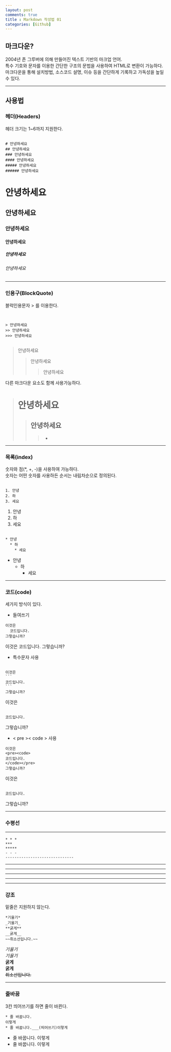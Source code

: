```yaml
---
layout: post
comments: true
title : Markdown 작성법 01
categories: [Github]
---
```


## 마크다운?
2004년 존 그루버에 의해 만들어진 텍스트 기반의 마크업 언어.   
특수 기호와 문자를 이용한 간단한 구조의 문법을 사용하여 HTML로 변환이 가능하다.   
마크다운을 통해 설치방법, 소스코드 설명, 이슈 등을 간단하게 기록하고 가독성을 높일 수 있다.   

------------------------------------
## 사용법

### 헤더(Headers)
헤더 크기는 1~6까지 지원한다.
<pre><code>
# 안녕하세요
## 안녕하세요
### 안녕하세요
#### 안녕하세요
##### 안녕하세요
###### 안녕하세요
</code></pre>
# 안녕하세요
## 안녕하세요
### 안녕하세요
#### 안녕하세요
##### 안녕하세요
###### 안녕하세요

-------------------------------------

### 인용구(BlockQuote)
블럭인용문자 > 를 이용한다.
<pre><code>

> 안녕하세요
>> 안녕하세요
>>> 안녕하세요

</code></pre>

> 안녕하세요
>> 안녕하세요
>>> 안녕하세요

다른 마크다운 요소도 함께 사용가능하다.

> # 안녕하세요
>> ## 안녕하세요
>>> * 

----------------------------------------

### 목록(index)

숫자와 점(*, +, -)을 사용하여 가능하다.   
숫자는 어떤 숫자를 사용하든 순서는 내림차순으로 정의된다.

<pre><code>
1. 안녕
2. 하
3. 세요
</code></pre>

1. 안녕
2. 하
3. 세요

<pre><code>
* 안녕
  * 하
    * 세요
</code></pre>

* 안녕
  * 하
    * 세요

----------------------------------------

### 코드(code)
세가지 방식이 있다.

- 들여쓰기

```
이것은
  코드입니다.
그렇습니까?
```

이것은
  코드입니다.
그렇습니까?

- 특수문자 사용

<pre><code>
이것은
```
코드입니다.
```
그렇습니까?
</code></pre>

이것은
<pre><code>
코드입니다.
</code></pre>
그렇습니까?

- < pre >< code > 사용

```
이것은
<pre><code>
코드입니다.
</code></pre>
그렇습니까?
```

이것은
<pre><code>
코드입니다.
</code></pre>
그렇습니까?

----------------------------------

### 수평선 <hr/>

```
* * *
***
*****
- - -
------------------------------
```

* * *
***
*****
- - -
------------------------------

### 강조
밑줄은 지원하지 않는다.

```
*기울기*
_기울기_
**굵게**
__굵게__
~~취소선입니다.~~
```
*기울기*   
_기울기_   
**굵게**   
__굵게__   
~~취소선입니다.~~


------------------------------
### 줄바꿈
3칸 띄어쓰기를 하면 줄이 바뀐다.

```
* 줄 바꿉니다.
이렇게
* 줄 바꿉니다.___(띄어쓰기)이렇게
```

* 줄 바꿉니다.
이렇게
* 줄 바꿉니다.   이렇게
